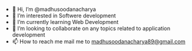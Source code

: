 - 👋 Hi, I’m @madhusoodanacharya
- 👀 I’m interested in Softwere development
- 🌱 I’m currently learning Web Development
- 💞️ I’m looking to collaborate on any topics related to application development
- 📫 How to reach me mail me to madhusoodanacharya89@gmail.com

<!---
madhusoodanacharya/madhusoodanacharya is a ✨ special ✨ repository because its `README.md` (this file) appears on your GitHub profile.
You can click the Preview link to take a look at your changes.
--->
